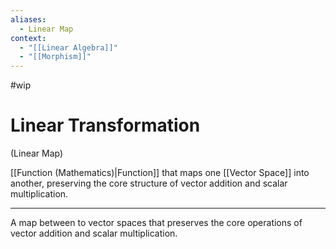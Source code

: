 ```yaml
---
aliases:
  - Linear Map
context:
  - "[[Linear Algebra]]"
  - "[[Morphism]]"
---
```


#wip

# Linear Transformation

(Linear Map)

[[Function (Mathematics)|Function]] that maps one [[Vector Space]] into another, preserving the core structure of vector addition and scalar multiplication.

---

A map between to vector spaces that preserves the core operations of vector addition and scalar multiplication.

